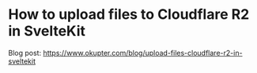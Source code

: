 # How to upload files to Cloudflare R2 in SvelteKit

Blog post: https://www.okupter.com/blog/upload-files-cloudflare-r2-in-sveltekit
